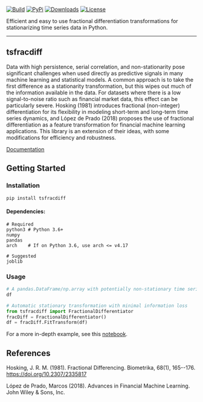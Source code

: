 [![Build](https://img.shields.io/github/workflow/status/adamvvu/tsfracdiff/Unit%20Tests?style=for-the-badge)](https://github.com/adamvvu/tsfracdiff/actions/workflows/tsfracdiff_tests.yml)
[![PyPi](https://img.shields.io/pypi/v/tsfracdiff?style=for-the-badge)](https://pypi.org/project/tsfracdiff/)
[![Downloads](https://img.shields.io/pypi/dm/tsfracdiff?style=for-the-badge)](https://pypi.org/project/tsfracdiff/)
[![License](https://img.shields.io/pypi/l/tsfracdiff?style=for-the-badge)](https://github.com/adamvvu/tsfracdiff/blob/master/LICENSE)

Efficient and easy to use fractional differentiation transformations for
stationarizing time series data in Python.

------------------------------------------------------------------------

## **tsfracdiff**

Data with high persistence, serial correlation, and non-stationarity
pose significant challenges when used directly as predictive signals in
many machine learning and statistical models. A common approach is to
take the first difference as a stationarity transformation, but this
wipes out much of the information available in the data. For datasets
where there is a low signal-to-noise ratio such as financial market
data, this effect can be particularly severe. Hosking (1981) introduces
fractional (non-integer) differentiation for its flexibility in modeling
short-term and long-term time series dynamics, and López de Prado (2018)
proposes the use of fractional differentiation as a feature
transformation for financial machine learning applications. This library
is an extension of their ideas, with some modifications for efficiency
and robustness.

[Documentation](https://adamvvu.github.io/tsfracdiff/docs/)

## Getting Started

### Installation

`pip install tsfracdiff`

#### Dependencies:

    # Required
    python3 # Python 3.6+
    numpy
    pandas
    arch    # If on Python 3.6, use arch <= v4.17

    # Suggested
    joblib

### Usage

``` python
# A pandas.DataFrame/np.array with potentially non-stationary time series
df 

# Automatic stationary transformation with minimal information loss
from tsfracdiff import FractionalDifferentiator
fracDiff = FractionalDifferentiator()
df = fracDiff.FitTransform(df)
```

For a more in-depth example, see this
[notebook](https://adamvvu.github.io/tsfracdiff/examples/Example.html).

## References

Hosking, J. R. M. (1981). Fractional Differencing. Biometrika, 68(1),
165--176. <https://doi.org/10.2307/2335817>

López de Prado, Marcos (2018). Advances in Financial Machine Learning.
John Wiley & Sons, Inc.
